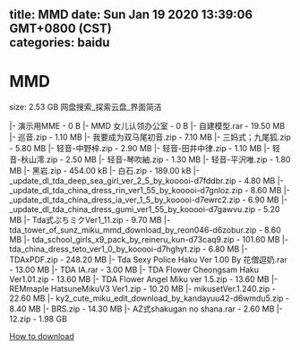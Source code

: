 
title: MMD
date: Sun Jan 19 2020 13:39:06 GMT+0800 (CST)    
categories: baidu
---

# MMD
size: 2.53 GB
 网盘搜索_探索云盘_界面简洁
 
|- 演示用MME - 0 B
|- MMD 女儿认领办公室 - 0 B
|- 自建模型.rar - 19.50 MB
|- 巡音.zip - 1.10 MB
|- 我要成为双马尾初音.zip - 7.10 MB
|- 三妈式；九尾狐.zip - 5.80 MB
|- 轻音-中野梓.zip - 2.90 MB
|- 轻音-田井中律.zip - 1.10 MB
|- 轻音-秋山澪.zip - 2.50 MB
|- 轻音-琴吹紬.zip - 1.30 MB
|- 轻音-平沢唯.zip - 1.80 MB
|- 黑岩.zip - 454.00 kB
|- 白石.zip - 189.00 kB
|- _update_dl_tda_deep_sea_girl_ver_2_5_by_kooooi-d7fddbr.zip - 4.80 MB
|- _update_dl_tda_china_dress_rin_ver1_55_by_kooooi-d7gnloz.zip - 8.60 MB
|- _update_dl_tda_china_dress_ia_ver_1_5_by_kooooi-d7ewrc2.zip - 6.90 MB
|- _update_dl_tda_china_dress_gumi_ver1_55_by_kooooi-d7gawvu.zip - 5.20 MB
|- Tda式ぷちミクVer1_11.zip - 9.70 MB
|- tda_tower_of_sunz_miku_mmd_download_by_reon046-d6zobur.zip - 8.60 MB
|- tda_school_girls_x9_pack_by_reineru_kun-d73caq9.zip - 101.60 MB
|- tda_china_dress_teto_ver1_0_by_kooooi-d7hghyt.zip - 6.80 MB
|- TDAxPDF.zip - 248.20 MB
|- Tda Sexy Police Haku Ver 1.00 By 花僧逗奶.rar - 13.00 MB
|- TDA IA.rar - 3.00 MB
|- TDA Flower Cheongsam Haku Ver1.01.zip - 13.60 MB
|- TDA Flower Angel Miku ver 1.5.zip - 13.60 MB
|- REMmaple HatsuneMikuV3 Ver1.zip - 10.20 MB
|- mikusetVer.1.240.zip - 22.60 MB
|- ky2_cute_miku_edit_download_by_kandayuu42-d6wmdu5.zip - 8.40 MB
|- BRS.zip - 14.30 MB
|- AZ式shakugan no shana.rar - 2.60 MB
|- 12.zip - 1.98 GB

[How to download](https://bpcam.bemobtrk.com/go/2ceec3aa-1ca2-46d6-b9ff-aaa5c184517c?jno=116)